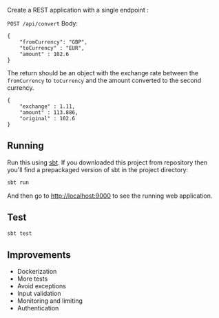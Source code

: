 
Create a REST application with a single endpoint :


`POST /api/convert`
Body:
```
{
    "fromCurrency": "GBP",
    "toCurrency" : "EUR",
    "amount" : 102.6
}
```
The return should be an object with the exchange rate between the `fromCurrency` to
`toCurrency` and the amount converted to the second currency.
```
{
    "exchange" : 1.11,
    "amount" : 113.886,
    "original" : 102.6
}
```

## Running

Run this using [sbt](http://www.scala-sbt.org/).  If you downloaded this project from repository then you'll find a prepackaged version of sbt in the project directory:

```bash
sbt run
```

And then go to <http://localhost:9000> to see the running web application.

## Test
```bash
sbt test
```

## Improvements

- Dockerization
- More tests
- Avoid exceptions
- Input validation
- Monitoring and limiting
- Authentication

